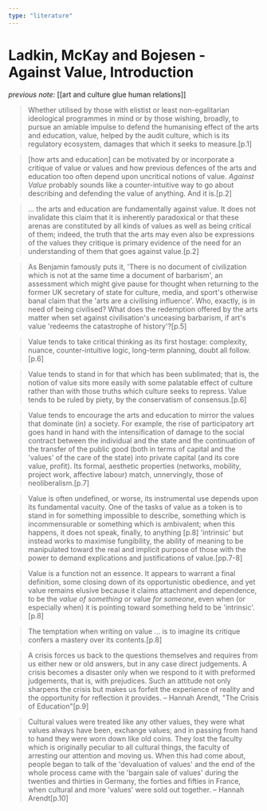 ```yaml
---
type: "literature"
---
```


# Ladkin, McKay and Bojesen - Against Value, Introduction

_previous note:_ [[art and culture glue human relations]]

> Whether utilised by those with elistist or least non-egalitarian ideological programmes in mind or by those wishing, broadly, to pursue an amiable impulse to defend the humanising effect of the arts and education, value, helped by the audit culture, which is its regulatory ecosystem, damages that which it seeks to measure.[p.1]

> [how arts and education] can be motivated by or incorporate a critique of value or values and how previous defences of the arts and education too often depend upon uncritical notions of value. *Against Value* probably sounds like a counter-intuitive way to go about describing and defending the value of anything. And it is.[p.2]

> ... the arts and education are fundamentally against value. It does not invalidate this claim that it is inherently paradoxical or that these arenas are constituted by all kinds of values as well as being critical of them; indeed, the truth that the arts may even also be expressions of the values they critique is primary evidence of the need for an understanding of them that goes against value.[p.2]

> As Benjamin famously puts it, 'There is no document of civilization which is not at the same time a document of barbarism', an assessment which might give pause for thought when returning to the former UK secretary of state for culture, media, and sport's otherwise banal claim that the 'arts are a civilising influence'. Who, exactly, is in need of being civilised? What does the redemption offered by the arts matter when set against civilisation's unceasing barbarism, if art's value 'redeems the catastrophe of history'?[p.5]

> Value tends to take critical thinking as its first hostage: complexity, nuance, counter-intuitive logic, long-term planning, doubt all follow.[p.6]

> Value tends to stand in for that which has been sublimated; that is, the notion of value sits more easily with some palatable effect of culture rather than with those truths which culture seeks to repress. Value tends to be ruled by piety, by the conservatism of consensus.[p.6]

> Value tends to encourage the arts and education to mirror the values that dominate (in) a society. For example, the rise of participatory art goes hand in hand with the intensification of damage to the social contract between the individual and the state and the continuation of the transfer of the public good (both in terms of capital and the 'values' of the care of the state) into private capital (and its core value, profit). Its formal, aesthetic properties (networks, mobility, project work, affective labour) match, unnervingly, those of neoliberalism.[p.7]

> Value is often undefined, or worse, its instrumental use depends upon its fundamental vacuity. One of the tasks of value as a token is to stand in for something impossible to describe, something which is incommensurable or something which is ambivalent; when this happens, it does not speak, finally, to anything [p.8] 'intrinsic' but instead works to maximise fungibility, the ability of meaning to be manipulated toward the real and implicit purpose of those with the power to demand explications and justifications of value.[pp.7-8]

> Value is a function not an essence. It appears to warrant a final definition, some closing down of its opportunistic obedience, and yet value remains elusive because it claims attachment and dependence, to be the *value of something* or value *for someone*, even when (or especially when) it is pointing toward something held to be 'intrinsic'.[p.8]

> The temptation when writing on value ... is to imagine its critique confers a mastery over its contents.[p.8]

> A crisis forces us back to the questions themselves and requires from us either new or old answers, but in any case direct judgements. A crisis becomes a disaster only when we respond to it with preformed judgements, that is, with prejudices. Such an attitude not only sharpens the crisis but makes us forfeit the experience of reality and the opportunity for reflection it provides. – Hannah Arendt, "The Crisis of Education"[p.9]

> Cultural values were treated like any other values, they were what values always have been, exchange values; and in passing from hand to hand they were worn down like old coins. They lost the faculty which is originally peculiar to all cultural things, the faculty of arresting our attention and moving us. When this had come about, people began to talk of the 'devaluation of values' and the end of the whole process came with the 'bargain sale of values' during the twenties and thirties in Germany, the forties and fifties in France, when cultural and more 'values' were sold out together. – Hannah Arendt[p.10]
